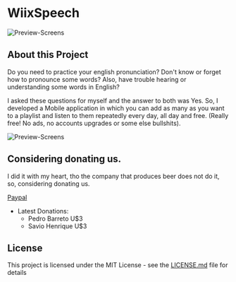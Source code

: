# WiixSpeech
![Preview-Screens](https://github.com/lucaswiix/WiixSpeech/blob/main/WiixSpeechBanner.png)

## About this Project

Do you need to practice your english pronunciation? 
Don't know or forget how to pronounce some words? Also, have trouble hearing or understanding some words in English?

I asked these questions for myself and the answer to both was Yes. So, I developed a Mobile application in which you can add as many as you want to a playlist and listen to them repeatedly every day, all day and free. (Really free! No ads, no accounts upgrades or some else bullshits).

![Preview-Screens](https://github.com/lucaswiix/WiixSpeech/blob/main/WiixSpeechDemo.png)


## Considering donating us.

I did it with my heart, tho the company that produces beer does not do it, so, considering donating us.

[Paypal](https://www.paypal.com/donate/?hosted_button_id=HVT7JM4KL3532)

- Latest Donations:
    - Pedro Barreto U$3
    - Savio Henrique U$3

## License

This project is licensed under the MIT License - see the [LICENSE.md](https://github.com/lucaswiix/WiixSpeech/blob/main/LICENSE) file for details


